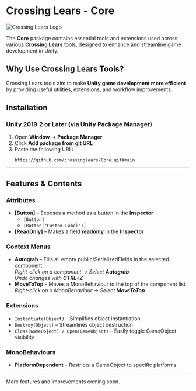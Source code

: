 # Crossing Lears - Core

![Crossing Lears Logo](https://github.com/user-attachments/assets/635f1ca3-ccb6-4b10-b55e-514b805c2d91)

The **Core** package contains essential tools and extensions used across various **Crossing Lears** tools, designed to enhance and streamline game development in Unity.

## Why Use Crossing Lears Tools?
Crossing Lears tools aim to make **Unity game development more efficient** by providing useful utilities, extensions, and workflow improvements.

## Installation
### Unity 2019.2 or Later (via Unity Package Manager)
1. Open **Window** → **Package Manager**
2. Click **Add package from git URL**
3. Paste the following URL:
   ```
   https://github.com/crossinglears/Core.git#main
   ```

---

## Features & Contents
### Attributes
- **[Button]** – Exposes a method as a button in the **Inspector**
  - ` [Button] `
  - ` [Button("Custom Label")] `
- **[ReadOnly]** – Makes a field **readonly** in the **Inspector**

### Context Menus
- **Autograb** – Fills all empty public/SerializedFields in the selected component  
  _Right-click on a component → Select **Autograb**_  
  _Undo changes with **CTRL+Z**_
- **MoveToTop** – Moves a MonoBehaviour to the top of the component list  
  _Right-click on a MonoBehaviour → Select **MoveToTop**_

### Extensions
- `Instantiate(Object)` – Simplifies object instantiation
- `Destroy(Object)` – Streamlines object destruction
- `Close(GameObject) / Open(GameObject)` – Easily toggle GameObject visibility

### MonoBehaviours
- **PlatformDependent** – Restricts a GameObject to specific platforms

---

More features and improvements coming soon.

